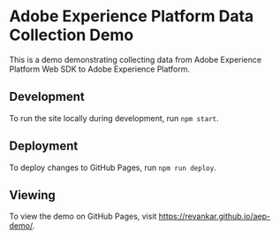 # Adobe Experience Platform Data Collection Demo

This is a demo demonstrating collecting data from Adobe Experience Platform Web SDK to Adobe Experience Platform.

## Development

To run the site locally during development, run `npm start`.

## Deployment

To deploy changes to GitHub Pages, run `npm run deploy`.

## Viewing

To view the demo on GitHub Pages, visit https://revankar.github.io/aep-demo/.